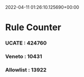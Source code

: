2022-04-11 01:26:10.125690+00:00
# Rule Counter 
 ### UCATE : 424760

 ### Veneto : 10431

 ### Allowlist : 13922